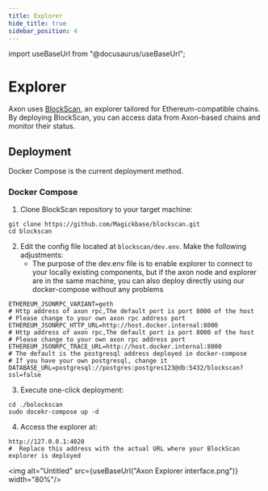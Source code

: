 ```yaml
---
title: Explorer
hide_title: true
sidebar_position: 4
---
```


import useBaseUrl from "@docusaurus/useBaseUrl";

# Explorer
Axon uses [BlockScan](https://github.com/Magickbase/blockscan), an explorer tailored for Ethereum-compatible chains. By deploying BlockScan, you can access data from Axon-based chains and monitor their status.

## Deployment

Docker Compose is the current deployment method.

### Docker Compose

1. Clone BlockScan repository to your target machine:

``` shell
git clone https://github.com/Magickbase/blockscan.git
cd blockscan
```

2. Edit the config file located at `blockscan/dev.env`. Make the following adjustments:
   - The purpose of the dev.env file is to enable explorer to connect to your locally existing components, but if the axon node and explorer are in the same machine, you can also deploy directly using our docker-compose without any problems

```shell
ETHEREUM_JSONRPC_VARIANT=geth
# Http address of axon rpc,The default port is port 8000 of the host 
# Please change to your own axon rpc address port
ETHEREUM_JSONRPC_HTTP_URL=http://host.docker.internal:8000
# Http address of axon rpc,The default port is port 8000 of the host 
# Please change to your own axon rpc address port
ETHEREUM_JSONRPC_TRACE_URL=http://host.docker.internal:8000
# The default is the postgresql address deployed in docker-compose
# If you have your own postgresql, change it
DATABASE_URL=postgresql://postgres:postgres123@db:5432/blockscan?ssl=false

```

3. Execute one-click deployment:

```shell
cd ./bolockscan
sudo docekr-compose up -d
```

4. Access the explorer at:

```shell
http://127.0.0.1:4020
#  Replace this address with the actual URL where your BlockScan explorer is deployed
```

<img alt="Untitled" src={useBaseUrl("Axon Explorer interface.png")}  width="80%"/>
